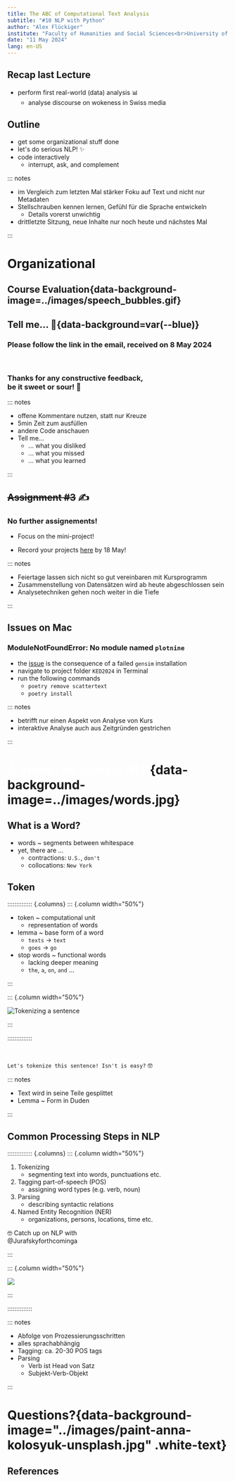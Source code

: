```yaml
---
title: The ABC of Computational Text Analysis
subtitle: "#10 NLP with Python"
author: "Alex Flückiger"
institute: "Faculty of Humanities and Social Sciences<br>University of Lucerne" 
date: "11 May 2024"
lang: en-US
---
```




## Recap last Lecture

- perform first real-world (data) analysis :bar_chart:
  - analyse discourse on wokeness in Swiss media



## Outline

- get some organizational stuff done
- let's do serious NLP! :sparkles:
- code interactively
  - interrupt, ask, and complement



::: notes

- im Vergleich zum letzten Mal stärker Foku auf Text und nicht nur Metadaten
- Stellschrauben kennen lernen, Gefühl für die Sprache entwickeln
  - Details vorerst unwichtig
- drittletzte Sitzung, neue Inhalte nur noch heute und nächstes Mal

:::



# Organizational

## Course Evaluation{data-background-image=../images/speech_bubbles.gif}

## Tell me... :mega:{data-background=var(--blue)}

### Please follow the link in the email, received on 8 May 2024

<br>

### Thanks for any constructive feedback, <br>be it sweet or sour! :pray:

::: notes

- offene Kommentare nutzen, statt nur Kreuze
- 5min Zeit zum ausfüllen
- andere Code anschauen
- Tell me...
  - ... what you disliked
  - ... what you missed
  - ... what you learned

:::



## ~~Assignment #3~~ :writing_hand:

### No further assignements!

- Focus on the mini-project!

- Record your projects [here](https://docs.google.com/spreadsheets/d/1okuYtiMeASZzenn-VADvg1i6mWqVNsOaskuiHP-sTVc/edit#gid=0) by 18 May!



::: notes

- Feiertage lassen sich nicht so gut vereinbaren mit Kursprogramm
- Zusammenstellung von Datensätzen wird ab heute abgeschlossen sein
- Analysetechniken gehen noch weiter in die Tiefe

:::



## Issues on Mac

### ModuleNotFoundError: No module named `plotnine`

- the [issue](https://github.com/RaRe-Technologies/gensim/pull/3402) is the consequence of a failed `gensim` installation
- navigate to project folder `KED2024` in Terminal
- run the following commands
  - `poetry remove scattertext`
  - `poetry install`



::: notes

- betrifft nur einen Aspekt von Analyse von Kurs
- interaktive Analyse auch aus Zeitgründen gestrichen

:::

# <span style="color:#ffffff">A Primer on classic NLP</span>{data-background-image=../images/words.jpg}

## What is a Word?

- words ~ segments between whitespace
- yet, there are ...
  - contractions: `U.S.`, `don't`
  - collocations: `New York`



## Token

:::::::::::::: {.columns}
::: {.column width="50%"}

- token ~ computational unit
  - representation of words
- lemma ~ base form of a word
  - `texts` &rarr; `text`
  - `goes` &rarr; `go`
- stop words ~ functional words
  - lacking deeper meaning
  - `the`, `a`, `on`, `and` ...

:::

::: {.column width="50%"}

![Tokenizing a sentence](../images/tokenization.jpeg)

:::

::::::::::::::

<br>

 `Let's tokenize this sentence! Isn't is easy?` :nerd_face:



::: notes

- Text wird in seine Teile gesplittet
- Lemma ~ Form in Duden

:::

## Common Processing Steps in NLP

:::::::::::::: {.columns}
::: {.column width="50%"}

1. Tokenizing
   - segmenting text into words, punctuations etc.
2. Tagging part-of-speech (POS)
   - assigning word types (e.g. verb, noun)
3. Parsing
   - describing syntactic relations
4. Named Entity Recognition (NER)
   - organizations, persons, locations, time etc.



:nerd_face: Catch up on NLP with <br>@Jurafskyforthcominga

:::

::: {.column width="50%"}

![](../images/spacy_parse.png)

:::

::::::::::::::

::: notes

- Abfolge von Prozessierungsschritten
- alles sprachabhängig
- Tagging: ca. 20-30 POS tags
- Parsing
  - Verb ist Head von Satz
  - Subjekt-Verb-Objekt

:::



# Questions?{data-background-image="../images/paint-anna-kolosyuk-unsplash.jpg" .white-text}



## References
